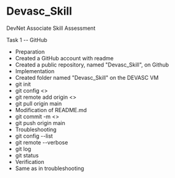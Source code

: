 # Devasc_Skill
DevNet Associate Skill Assessment

Task 1 -- GitHub
- Preparation
 - Created a GitHub account with readme
 - Created a public repository, named "Devasc_Skill", on Github
- Implementation
 - Created folder named "Devasc_Skill" on the DEVASC VM
 - git init
 - git config <>
 - git remote add origin <>
 - git pull origin main
 - Modification of README.md
 - git commit -m <>
 - git push origin main
- Troubleshooting
 - git config --list
 - git remote --verbose
 - git log
 - git status
- Verification
 - Same as in troubleshooting 
